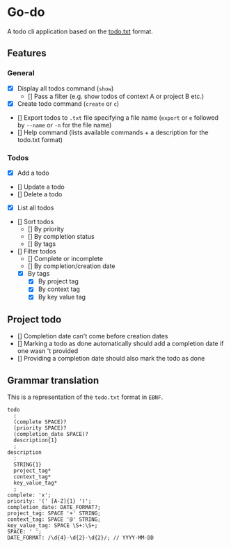 # Go-do
A todo cli application based on the [todo.txt](https://github.com/todotxt/todo.txt) format.

## Features
### General
- [x] Display all todos command (`show`)
    - [] Pass a filter (e.g. show todos of context A or project B etc.) 
- [x] Create todo command (`create` or `c`)
- [] Export todos to `.txt` file specifying a file name (`export` or `e` followed by `--name` or `-n` for the file name)
- [] Help command (lists available commands + a description for the todo.txt format)

### Todos
- [x] Add a todo
- [] Update a todo
- [] Delete a todo
- [x] List all todos
- [] Sort todos
  - [] By priority
  - [] By completion status
  - [] By tags
- [] Filter todos
  - [] Complete or incomplete
  - [] By completion/creation date
  - [x] By tags
    - [x] By project tag
    - [x] By context tag
    - [x] By key value tag

## Project todo
- [] Completion date can't come before creation dates
- [] Marking a todo as done automatically should add a completion date if one wasn 't provided
- [] Providing a completion date should also mark the todo as done

## Grammar translation
This is a representation of the `todo.txt` format in `EBNF`.
```
todo
  : 
  (complete SPACE)?
  (priority SPACE)?
  (completion_date SPACE)?
  description{1}
  ;
description
  : 
  STRING{1}
  project_tag*
  context_tag*
  key_value_tag*
  ;
complete: 'x';
priority: '(' [A-Z]{1} ')';
completion_date: DATE_FORMAT?;
project_tag: SPACE '+' STRING;
context_tag: SPACE '@' STRING;
key_value_tag: SPACE \S+:\S+;
SPACE: ' ';
DATE_FORMAT: /\d{4}-\d{2}-\d{2}/; // YYYY-MM-DD
```